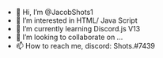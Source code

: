 - 👋 Hi, I’m @JacobShots1
- 👀 I’m interested in HTML/ Java Script
- 🌱 I’m currently learning Discord.js V13
- 💞️ I’m looking to collaborate on ...
- 📫 How to reach me, discord: Shots.#7439
